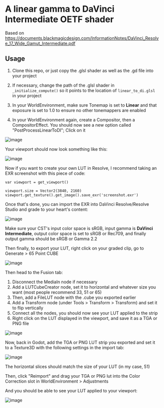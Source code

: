 # A linear gamma to DaVinci Intermediate OETF shader

Based on https://documents.blackmagicdesign.com/InformationNotes/DaVinci_Resolve_17_Wide_Gamut_Intermediate.pdf

## Usage

1. Clone this repo, or just copy the .glsl shader as well as the .gd file into your project

2. If necessary, change the path of the .glsl shader in `_initialize_compute()` so it points to the location of `linear_to_di.glsl` in your project

3. In your WorldEnvironment, make sure Tonemap is set to **Linear** and that exposure is set to 1.0 to ensure no other tonemappers are enabled

4. In your WorldEnvironment again, create a Compositor, then a CompositorEffect. You should now see a new option called "PostProcessLinearToDI"; Click on it

![image](https://github.com/user-attachments/assets/70c61c4e-d6d0-47a0-a0f6-7bbfbf807ee9)

Your viewport should now look something like this:

![image](https://github.com/user-attachments/assets/f6bd7313-8c1b-4203-a186-5d6d3645dfeb)

Now if you want to create your own LUT in Resolve, I recommend taking an EXR screenshot with this piece of code:
```
var viewport = get_viewport()

viewport.size = Vector2(3840, 2160)
viewport.get_texture().get_image().save_exr('screenshot.exr')
```

Once that's done, you can import the EXR into DaVinci Resolve/Resolve Studio and grade to your heart's content:

![image](https://github.com/user-attachments/assets/538176b0-5131-4048-b65c-fb37ac6f49cb)

Make sure your CST's input color space is sRGB, input gamma is **DaVinci Intermediate**, output color space is set to sRGB or Rec709, and finally output gamma should be sRGB or Gamma 2.2

Then finally, to export your LUT, right click on your graded clip, go to Generate > 65 Point CUBE

![image](https://github.com/user-attachments/assets/76cb597f-6def-4ca0-99a3-59326c5b9f3b)

Then head to the Fusion tab:

1. Disconnect the MediaIn node if necessary
2. Add a LUTCubeCreator node, set it to horizontal and whatever size you want (most people recommend 33, 51 or 65)
3. Then, add a FileLUT node with the .cube you exported earlier
4. Add a Transform node (under Tools > Transform > Transform) and set it to flip vertically
5. Connect all the nodes, you should now see your LUT applied to the strip
6. Right click on the LUT displayed in the viewport, and save it as a TGA or PNG file

![image](https://github.com/user-attachments/assets/60ae8acf-6b22-4524-8d75-dd1200829bbb)

Now, back in Godot, add the TGA or PNG LUT strip you exported and set it to a Texture3D with the following settings in the import tab:

![image](https://github.com/user-attachments/assets/d0277437-6a7f-4e0a-b0a9-f3496f929a98)

The horizontal slices should match the size of your LUT (in my case, 51)

Then, click "Reimport" and drag your TGA or PNG lut into the Color Correction slot in WorldEnvironment > Adjustments

And you should be able to see your LUT applied to your viewport:

![image](https://github.com/user-attachments/assets/5290c305-9d2d-4681-a168-d7ba3831454d)
